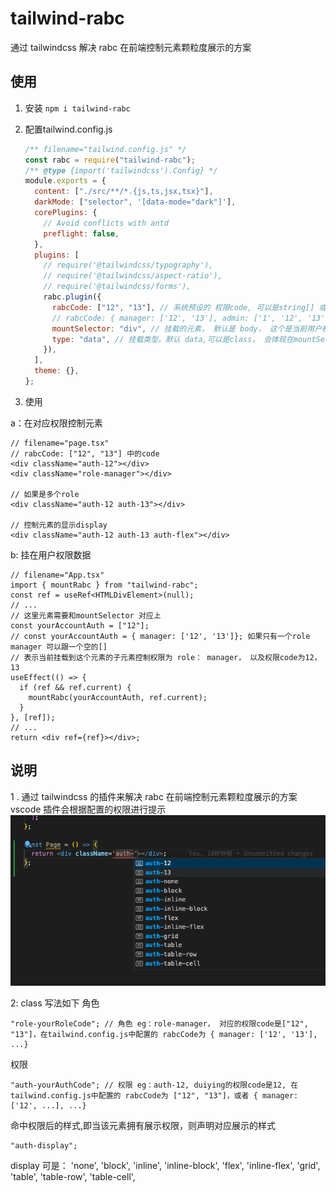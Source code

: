 # tailwind-rabc

通过 tailwindcss 解决 rabc 在前端控制元素颗粒度展示的方案

## 使用

1. 安装
   `npm i tailwind-rabc`

2. 配置tailwind.config.js

   ```js
   /** filename="tailwind.config.js" */
   const rabc = require("tailwind-rabc");
   /** @type {import('tailwindcss').Config} */
   module.exports = {
     content: ["./src/**/*.{js,ts,jsx,tsx}"],
     darkMode: ["selector", '[data-mode="dark"]'],
     corePlugins: {
       // Avoid conflicts with antd
       preflight: false,
     },
     plugins: [
       // require('@tailwindcss/typography'),
       // require('@tailwindcss/aspect-ratio'),
       // require('@tailwindcss/forms'),
       rabc.plugin({
         rabcCode: ["12", "13"], // 系统预设的 权限code, 可以是string[] 或者 Record<string, string[]>
         // rabcCode: { manager: ['12', '13'], admin: ['1', '12', '13']}
         mountSelector: "div", // 挂载的元素， 默认是 body， 这个是当前用户权限数据挂元素的css选择器
         type: "data", // 挂载类型。默认 data,可以是class， 会体现在mountSelector
       }),
     ],
     theme: {},
   };
   ```

3. 使用

a：在对应权限控制元素

```tsx
// filename="page.tsx"
// rabcCode: ["12", "13"] 中的code
<div className="auth-12"></div>
<div className="role-manager"></div>

// 如果是多个role
<div className="auth-12 auth-13"></div>

// 控制元素的显示display
<div className="auth-12 auth-13 auth-flex"></div>

```

b: 挂在用户权限数据

```tsx
// filename="App.tsx"
import { mountRabc } from "tailwind-rabc";
const ref = useRef<HTMLDivElement>(null);
// ...
// 这里元素需要和mountSelector 对应上
const yourAccountAuth = ["12"];
// const yourAccountAuth = { manager: ['12', '13']}; 如果只有一个role manager 可以跟一个空的[]
// 表示当前挂载到这个元素的子元素控制权限为 role： manager， 以及权限code为12，13
useEffect(() => {
  if (ref && ref.current) {
    mountRabc(yourAccountAuth, ref.current);
  }
}, [ref]);
// ...
return <div ref={ref}></div>;
```

## 说明

1 . 通过 tailwindcss 的插件来解决 rabc 在前端控制元素颗粒度展示的方案 vscode 插件会根据配置的权限进行提示
![图片描述](./public/codeing.png)

2: class 写法如下
角色

```tsx
"role-yourRoleCode"; // 角色 eg：role-manager， 对应的权限code是["12", "13"]，在tailwind.config.js中配置的 rabcCode为 { manager: ['12', '13'], ...}
```

权限

```tsx
"auth-yourAuthCode"; // 权限 eg：auth-12, duiying的权限code是12, 在tailwind.config.js中配置的 rabcCode为 ["12", "13"]，或者 { manager: ['12', ...], ...}
```

命中权限后的样式,即当该元素拥有展示权限，则声明对应展示的样式

```tsx
"auth-display";
```

display 可是：
'none',
'block',
'inline',
'inline-block',
'flex',
'inline-flex',
'grid',
'table',
'table-row',
'table-cell',
